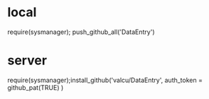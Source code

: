 

# local
require(sysmanager); push_github_all('DataEntry')

# server
require(sysmanager);install_github('valcu/DataEntry', auth_token = github_pat(TRUE) )
